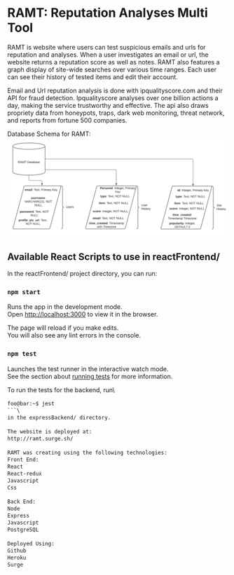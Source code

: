 # RAMT: Reputation Analyses Multi Tool

RAMT is website where users can test suspicious emails and urls for reputation and analyses. When a user investigates an email or url, the website returns a reputation score as well as notes. RAMT also features a graph display of site-wide searches over various time ranges. Each user can see their history of tested items and edit their account.

Email and Url reputation analysis is done with ipqualityscore.com and their API for fraud detection. Ipqualityscore analyses over one billion actions a day, making the service trustworthy and effective. The api also draws propriety data from honeypots, traps, dark web monitoring, threat network, and reports from fortune 500 companies.

Database Schema for RAMT:
![Database PNG](databaseSchema/RAMTDatabaseSchema.png?raw=true "RAMT Database Schema")

## Available React Scripts to use in reactFrontend/ 

In the reactFrontend/ project directory, you can run:

### `npm start`

Runs the app in the development mode.\
Open [http://localhost:3000](http://localhost:3000) to view it in the browser.

The page will reload if you make edits.\
You will also see any lint errors in the console.

### `npm test`

Launches the test runner in the interactive watch mode.\
See the section about [running tests](https://facebook.github.io/create-react-app/docs/running-tests) for more information.

To run the tests for the backend, run\
```console
foo@bar:~$ jest
```\
in the expressBackend/ directory.

The website is deployed at:
http://ramt.surge.sh/

RAMT was creating using the following technologies:  
Front End:   
React
React-redux
Javascript
Css

Back End:  
Node
Express
Javascript
PostgreSQL

Deployed Using:
Github
Heroku
Surge